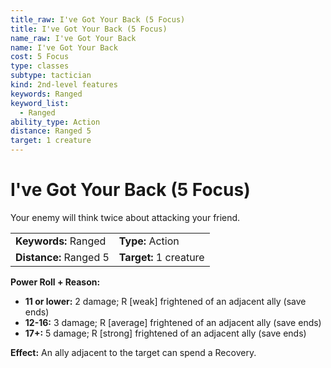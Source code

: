 ```yaml
---
title_raw: I've Got Your Back (5 Focus)
title: I've Got Your Back (5 Focus)
name_raw: I've Got Your Back
name: I've Got Your Back
cost: 5 Focus
type: classes
subtype: tactician
kind: 2nd-level features
keywords: Ranged
keyword_list:
  - Ranged
ability_type: Action
distance: Ranged 5
target: 1 creature
---
```


# I've Got Your Back (5 Focus)

Your enemy will think twice about attacking your friend.

|                        |                        |
| :--------------------- | :--------------------- |
| **Keywords:** Ranged   | **Type:** Action       |
| **Distance:** Ranged 5 | **Target:** 1 creature |

**Power Roll + Reason:**

- **11 or lower:** 2 damage; R \[weak\] frightened of an adjacent ally (save ends)
- **12-16:** 3 damage; R \[average\] frightened of an adjacent ally (save ends)
- **17+:** 5 damage; R \[strong\] frightened of an adjacent ally (save ends)

**Effect:** An ally adjacent to the target can spend a Recovery.
